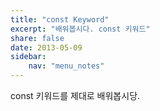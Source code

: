 ```yaml
---
title: "const Keyword"
excerpt: "배워봅시다. const 키워드"
share: false
date: 2013-05-09
sidebar:
    nav: "menu_notes"
---
```


const 키워드를 제대로 배워봅시당.